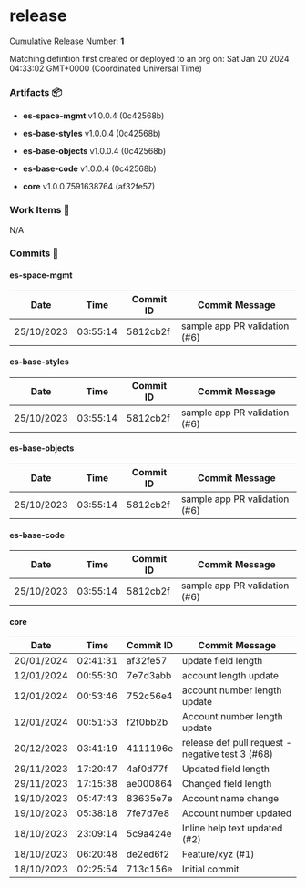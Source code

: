 
<a id=7f60a5708867bda67e73cd2dfc4e71c024a130fe></a>
# release
 Cumulative Release Number: <b>1</b> 

Matching defintion first created or deployed to an org on: Sat Jan 20 2024 04:33:02 GMT+0000 (Coordinated Universal Time)
 ### Artifacts :package:
- **es-space-mgmt**     v1.0.0.4 (0c42568b)

- **es-base-styles**     v1.0.0.4 (0c42568b)

- **es-base-objects**     v1.0.0.4 (0c42568b)

- **es-base-code**     v1.0.0.4 (0c42568b)

- **core**     v1.0.0.7591638764 (af32fe57)

### Work Items :gem:
N/A

### Commits :book:

#### es-space-mgmt
| Date       | Time     | Commit ID | Commit Message                |
| ---------- | -------- | --------- | ----------------------------- |
| 25/10/2023 | 03:55:14 | 5812cb2f  | sample app PR validation (#6) |

#### es-base-styles
| Date       | Time     | Commit ID | Commit Message                |
| ---------- | -------- | --------- | ----------------------------- |
| 25/10/2023 | 03:55:14 | 5812cb2f  | sample app PR validation (#6) |

#### es-base-objects
| Date       | Time     | Commit ID | Commit Message                |
| ---------- | -------- | --------- | ----------------------------- |
| 25/10/2023 | 03:55:14 | 5812cb2f  | sample app PR validation (#6) |

#### es-base-code
| Date       | Time     | Commit ID | Commit Message                |
| ---------- | -------- | --------- | ----------------------------- |
| 25/10/2023 | 03:55:14 | 5812cb2f  | sample app PR validation (#6) |

#### core
| Date       | Time     | Commit ID | Commit Message                                   |
| ---------- | -------- | --------- | ------------------------------------------------ |
| 20/01/2024 | 02:41:31 | af32fe57  | update field length                              |
| 12/01/2024 | 00:55:30 | 7e7d3abb  | account length update                            |
| 12/01/2024 | 00:53:46 | 752c56e4  | account number length update                     |
| 12/01/2024 | 00:51:53 | f2f0bb2b  | Account number length update                     |
| 20/12/2023 | 03:41:19 | 4111196e  | release def pull request - negative test 3 (#68) |
| 29/11/2023 | 17:20:47 | 4af0d77f  | Updated field length                             |
| 29/11/2023 | 17:15:38 | ae000864  | Changed field length                             |
| 19/10/2023 | 05:47:43 | 83635e7e  | Account name change                              |
| 19/10/2023 | 05:38:18 | 7fe7d7e8  | Account number updated                           |
| 18/10/2023 | 23:09:14 | 5c9a424e  | Inline help text updated (#2)                    |
| 18/10/2023 | 06:20:48 | de2ed6f2  | Feature/xyz (#1)                                 |
| 18/10/2023 | 02:25:54 | 713c156e  | Initial commit                                   |

